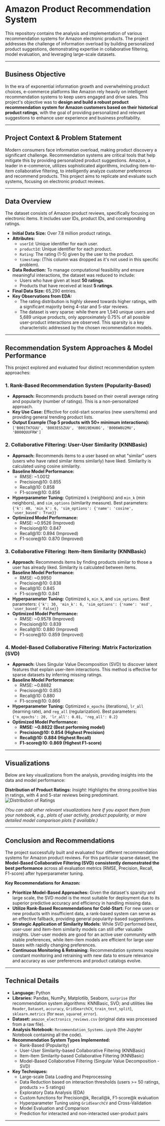 # Amazon Product Recommendation System

This repository contains the analysis and implementation of various recommendation systems for Amazon electronic products. The project addresses the challenge of information overload by building personalized product suggestions, demonstrating expertise in collaborative filtering, model evaluation, and leveraging large-scale datasets.

---

## Business Objective

In the era of exponential information growth and overwhelming product choices, e-commerce platforms like Amazon rely heavily on intelligent recommendation systems to keep users engaged and drive sales. This project's objective was to **design and build a robust product recommendation system for Amazon customers based on their historical product ratings**, with the goal of providing personalized and relevant suggestions to enhance user experience and business profitability.

---

## Project Context & Problem Statement

Modern consumers face information overload, making product discovery a significant challenge. Recommendation systems are critical tools that help mitigate this by providing personalized product suggestions. Amazon, a leader in e-commerce, utilizes sophisticated algorithms, including item-to-item collaborative filtering, to intelligently analyze customer preferences and recommend products. This project aims to replicate and evaluate such systems, focusing on electronic product reviews.

---

## Data Overview

The dataset consists of Amazon product reviews, specifically focusing on electronic items. It includes user IDs, product IDs, and corresponding ratings.

* **Initial Data Size:** Over 7.8 million product ratings.
* **Attributes:**
    * `userId`: Unique identifier for each user.
    * `productId`: Unique identifier for each product.
    * `Rating`: The rating (1-5) given by the user to the product.
    * `timestamp`: (This column was dropped as it's not used in this specific problem).
* **Data Reduction:** To manage computational feasibility and ensure meaningful interactions, the dataset was reduced to include:
    * Users who have given at least **50 ratings**.
    * Products that have received at least **5 ratings**.
* **Final Data Size:** 65,290 entries.
* **Key Observations from EDA:**
    * The rating distribution is highly skewed towards higher ratings, with a significant majority being 4-star and 5-star reviews.
    * The dataset is very sparse: while there are 1,540 unique users and 5,689 unique products, only approximately 0.75% of all possible user-product interactions are observed. This sparsity is a key characteristic addressed by the chosen recommendation models.

---

## Recommendation System Approaches & Model Performance

This project explored and evaluated four distinct recommendation system approaches:

### 1. Rank-Based Recommendation System (Popularity-Based)

* **Approach:** Recommends products based on their overall average rating and popularity (number of ratings). This is a non-personalized approach.
* **Key Use Case:** Effective for cold-start scenarios (new users/items) and providing general trending product lists.
* **Output Example (Top 5 products with 50+ minimum interactions):** `['B001TH7GUU', 'B003ES5ZUU', 'B0019EHU8G', 'B006W8U2MU', 'B000QUUFRW']`

### 2. Collaborative Filtering: User-User Similarity (KNNBasic)

* **Approach:** Recommends items to a user based on what "similar" users (users who have rated similar items similarly) have liked. Similarity is calculated using cosine similarity.
* **Baseline Model Performance:**
    * RMSE: ~1.0012
    * Precision@10: 0.855
    * Recall@10: 0.858
    * F1-score@10: 0.856
* **Hyperparameter Tuning:** Optimized `k` (neighbors) and `min_k` (min neighbors), and `sim_options` (similarity measure). Best parameters: `{'k': 40, 'min_k': 6, 'sim_options': {'name': 'cosine', 'user_based': True}}`
* **Optimized Model Performance:**
    * RMSE: ~0.9526 (Improved)
    * Precision@10: 0.847
    * Recall@10: 0.894 (Improved)
    * F1-score@10: 0.870 (Improved)

### 3. Collaborative Filtering: Item-Item Similarity (KNNBasic)

* **Approach:** Recommends items by finding products similar to those a user has already liked. Similarity is calculated between items.
* **Baseline Model Performance:**
    * RMSE: ~0.9950
    * Precision@10: 0.838
    * Recall@10: 0.845
    * F1-score@10: 0.841
* **Hyperparameter Tuning:** Optimized `k`, `min_k`, and `sim_options`. Best parameters: `{'k': 30, 'min_k': 6, 'sim_options': {'name': 'msd', 'user_based': False}}`
* **Optimized Model Performance:**
    * RMSE: ~0.9578 (Improved)
    * Precision@10: 0.839
    * Recall@10: 0.880 (Improved)
    * F1-score@10: 0.859 (Improved)

### 4. Model-Based Collaborative Filtering: Matrix Factorization (SVD)

* **Approach:** Uses Singular Value Decomposition (SVD) to discover latent features that explain user-item interactions. This method is effective for sparse datasets by inferring missing ratings.
* **Baseline Model Performance:**
    * RMSE: ~0.8882
    * Precision@10: 0.853
    * Recall@10: 0.880
    * F1-score@10: 0.866
* **Hyperparameter Tuning:** Optimized `n_epochs` (iterations), `lr_all` (learning rate), and `reg_all` (regularization). Best parameters: `{'n_epochs': 20, 'lr_all': 0.01, 'reg_all': 0.2}`
* **Optimized Model Performance:**
    * **RMSE: ~0.8822 (Best performing model)**
    * **Precision@10: 0.854 (Highest Precision)**
    * **Recall@10: 0.884 (Highest Recall)**
    * **F1-score@10: 0.869 (Highest F1-score)**

---

## Visualizations

Below are key visualizations from the analysis, providing insights into the data and model performance:

**Distribution of Product Ratings:**
*Insight:* Highlights the strong positive bias in ratings, with 4 and 5-star reviews being predominant.
<img src="./visualizations/Distribution of Ratings.png" alt="Distribution of Ratings"/>

*(You can add other relevant visualizations here if you export them from your notebook, e.g., plots of user activity, product popularity, or more detailed model comparison plots if available.)*

---

## Conclusion and Recommendations

The project successfully built and evaluated four different recommendation systems for Amazon product reviews. For this particular sparse dataset, the **Model-Based Collaborative Filtering (SVD) consistently demonstrated the best performance** across all evaluation metrics (RMSE, Precision, Recall, F1-score) after hyperparameter tuning.

**Key Recommendations for Amazon:**

* **Prioritize Model-Based Approaches:** Given the dataset's sparsity and large scale, the SVD model is the most suitable for deployment due to its superior predictive accuracy and efficiency in handling missing data.
* **Utilize Rank-Based Recommendations for Cold-Start:** For new users or new products with insufficient data, a rank-based system can serve as an effective fallback, providing general popularity-based suggestions.
* **Strategic Application of Similarity Models:** While SVD performed best, user-user and item-item similarity models can still offer valuable insights. User-user models are good for an active user community with stable preferences, while item-item models are efficient for large user bases with rapidly changing preferences.
* **Continuous Monitoring & Retraining:** Recommendation systems require constant monitoring and retraining with new data to ensure relevance and accuracy as user preferences and product catalogs evolve.

---

## Technical Details

* **Language:** Python
* **Libraries:** Pandas, NumPy, Matplotlib, Seaborn, `surprise` (for recommendation system algorithms: KNNBasic, SVD; and utilities like `Reader`, `Dataset`, `accuracy`, `GridSearchCV`, `train_test_split`), `sklearn.metrics` (for `mean_squared_error`).
* **Dataset:** `amazon_electronics_reviews.csv` (original data was processed from a raw file).
* **Analysis Notebook:** `Recommendation_Systems.ipynb` (the Jupyter Notebook containing all the code).
* **Recommendation System Types Implemented:**
    * Rank-Based (Popularity)
    * User-User Similarity-based Collaborative Filtering (KNNBasic)
    * Item-Item Similarity-based Collaborative Filtering (KNNBasic)
    * Model-Based Collaborative Filtering (Singular Value Decomposition - SVD)
* **Key Techniques:**
    * Large-scale Data Loading and Preprocessing
    * Data Reduction based on interaction thresholds (users >= 50 ratings, products >= 5 ratings)
    * Exploratory Data Analysis (EDA)
    * Custom functions for Precision@k, Recall@k, F1-score@k evaluation
    * Hyperparameter Tuning using `GridSearchCV` and Cross-Validation
    * Model Evaluation and Comparison
    * Prediction for interacted and non-interacted user-product pairs

---
